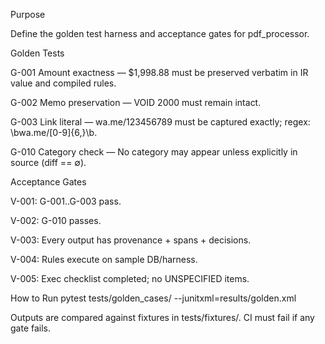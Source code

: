 Purpose

Define the golden test harness and acceptance gates for pdf_processor.

Golden Tests

G-001 Amount exactness — $1,998.88 must be preserved verbatim in IR value and compiled rules.

G-002 Memo preservation — VOID 2000 must remain intact.

G-003 Link literal — wa.me/123456789 must be captured exactly; regex: \bwa\.me/[0-9]{6,}\b.

G-010 Category check — No category may appear unless explicitly in source (diff == ∅).

Acceptance Gates

V-001: G-001..G-003 pass.

V-002: G-010 passes.

V-003: Every output has provenance + spans + decisions.

V-004: Rules execute on sample DB/harness.

V-005: Exec checklist completed; no UNSPECIFIED items.

How to Run
pytest tests/golden_cases/ --junitxml=results/golden.xml


Outputs are compared against fixtures in tests/fixtures/. CI must fail if any gate fails.
